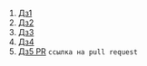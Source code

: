 1. [Дз1](https://github.com/ExToozy/java_intensive/pull/1)
2. [Дз2](https://github.com/ExToozy/java_intensive/pull/2)
3. [Дз3](https://github.com/ExToozy/java_intensive/pull/3)
4. [Дз4](https://github.com/ExToozy/java_intensive/pull/4)
5. [Дз5 PR](https://github.com/ExToozy/java_intensive/pull/5) `ссылка на pull request`
